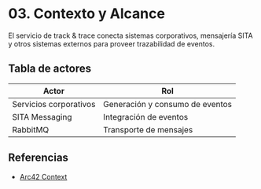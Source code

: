 # 03. Contexto y Alcance

El servicio de track & trace conecta sistemas corporativos, mensajería SITA y otros sistemas externos para proveer trazabilidad de eventos.

## Tabla de actores
| Actor     | Rol                        |
|-----------|----------------------------|
| Servicios corporativos | Generación y consumo de eventos |
| SITA Messaging        | Integración de eventos           |
| RabbitMQ              | Transporte de mensajes           |

## Referencias
- [Arc42 Context](https://docs.arc42.org/section-3/)

